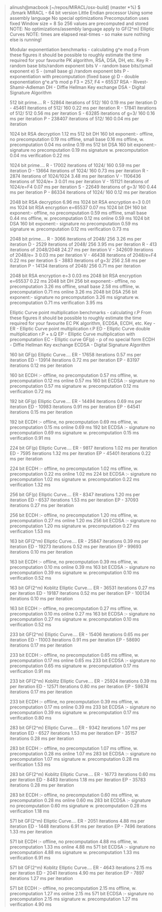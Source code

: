  > alinush@macbook [~/repos/MIRACL/osx-build] (master \*%) $ ./bmark
 > MIRACL - 64 bit version
 > Little Endian processor
 > Using some assembly language
 > No special optimizations
 > Precomputation uses fixed Window size = 8
 > So 256 values are precomputed and stored
 > NOTE: No optimizations/assembly language apply to GF(2^m) Elliptic Curves
 > NOTE: times are elapsed real-times - so make sure nothing else is running!
 > 
 > Modular exponentiation benchmarks - calculating g^e mod p
 > From these figures it should be possible to roughly estimate the time
 > required for your favourite PK algorithm, RSA, DSA, DH, etc.
 > Key R - random base bits/random exponent bits
 >     V - random base bits/(small exponent e)
 >     S - (small base g)  /random exponent bits
 >     P - exponentiation with precomputation (fixed base g)
 >     D - double exponentiation g^e.a^b mod p
 > F3 = 257, F4 = 65537
 > RSA - Rivest-Shamir-Adleman
 > DH  - Diffie Hellman Key exchange
 > DSA - Digital Signature Algorithm
 > 
 > 512 bit prime....
 > R -    52864 iterations of  512/ 160      0.19 ms per iteration
 > D -    45461 iterations of  512/ 160      0.22 ms per iteration
 > R -    17841 iterations of  512/ 512      0.56 ms per iteration
 > S -    63285 iterations of  g=3/ 160      0.16 ms per iteration
 > P -   238407 iterations of  512/ 160      0.04 ms per iteration
 > 
 > 1024 bit RSA decryption                   1.12 ms
 >  512 bit DH 160 bit exponent:-
 >          offline, no precomputation       0.19 ms
 >          offline, small base              0.16 ms
 >          offline, w. precomputation       0.04 ms
 >          online                           0.19 ms
 >  512 bit DSA 160 bit exponent:-
 >          signature no precomputation      0.19 ms
 >          signature w. precomputation      0.04 ms
 >          verification                     0.22 ms
 > 
 > 1024 bit prime....
 > R -    17002 iterations of 1024/ 160      0.59 ms per iteration
 > D -    13664 iterations of 1024/ 160      0.73 ms per iteration
 > R -     2874 iterations of 1024/1024      3.48 ms per iteration
 > V -  1106436 iterations of 1024/e= 3      0.01 ms per iteration
 > V -   151121 iterations of 1024/e=F4      0.07 ms per iteration
 > S -    22649 iterations of  g=3/ 160      0.44 ms per iteration
 > P -    86334 iterations of 1024/ 160      0.12 ms per iteration
 > 
 > 2048 bit RSA decryption                   6.96 ms
 > 1024 bit RSA encryption e=3               0.01 ms
 > 1024 bit RSA encryption e=65537           0.07 ms
 > 1024 bit DH 160 bit exponent:-
 >          offline, no precomputation       0.59 ms
 >          offline, small base              0.44 ms
 >          offline, w. precomputation       0.12 ms
 >          online                           0.59 ms
 > 1024 bit DSA 160 bit exponent:-
 >          signature no precomputation      0.59 ms
 >          signature w. precomputation      0.12 ms
 >          verification                     0.73 ms
 > 
 > 2048 bit prime....
 > R -     3066 iterations of 2048/ 256      3.26 ms per iteration
 > D -     2529 iterations of 2048/ 256      3.95 ms per iteration
 > R -      413 iterations of 2048/2048     24.27 ms per iteration
 > V -   342609 iterations of 2048/e= 3      0.03 ms per iteration
 > V -    46438 iterations of 2048/e=F4      0.22 ms per iteration
 > S -     3883 iterations of  g=3/ 256      2.58 ms per iteration
 > P -    14134 iterations of 2048/ 256      0.71 ms per iteration
 > 
 > 2048 bit RSA encryption e=3               0.03 ms
 > 2048 bit RSA encryption e=65537           0.22 ms
 > 2048 bit DH 256 bit exponent:-
 >          offline, no precomputation       3.26 ms
 >          offline, small base              2.58 ms
 >          offline, w. precomputation       0.71 ms
 >          online                           3.26 ms
 > 2048 bit DSA 256 bit exponent:-
 >          signature no precomputation      3.26 ms
 >          signature w. precomputation      0.71 ms
 >          verification                     3.95 ms
 > 
 > Elliptic Curve point multiplication benchmarks - calculating r.P
 > From these figures it should be possible to roughly estimate the time
 > required for your favourite EC PK algorithm, ECDSA, ECDH, etc.
 > Key - ER - Elliptic Curve point multiplication r.P
 >       ED - Elliptic Curve double multiplication r.P + s.Q
 >       EP - Elliptic Curve multiplication with precomputation
 > EC    - Elliptic curve GF(p) - p of no special form
 > ECDH  - Diffie Hellman Key exchange
 > ECDSA - Digital Signature Algorithm
 > 
 > 160 bit GF(p) Elliptic Curve....
 > ER -    17658 iterations                  0.57 ms per iteration
 > ED -    13914 iterations                  0.72 ms per iteration
 > EP -    83197 iterations                  0.12 ms per iteration
 > 
 >  160 bit ECDH :-
 >          offline, no precomputation       0.57 ms
 >          offline, w. precomputation       0.12 ms
 >          online                           0.57 ms
 >  160 bit ECDSA :-
 >          signature no precomputation      0.57 ms
 >          signature w. precomputation      0.12 ms
 >          verification                     0.72 ms
 > 
 > 192 bit GF(p) Elliptic Curve....
 > ER -    14494 iterations                  0.69 ms per iteration
 > ED -    10983 iterations                  0.91 ms per iteration
 > EP -    64541 iterations                  0.15 ms per iteration
 > 
 >  192 bit ECDH :-
 >          offline, no precomputation       0.69 ms
 >          offline, w. precomputation       0.15 ms
 >          online                           0.69 ms
 >  192 bit ECDSA :-
 >          signature no precomputation      0.69 ms
 >          signature w. precomputation      0.15 ms
 >          verification                     0.91 ms
 > 
 > 224 bit GF(p) Elliptic Curve....
 > ER -     9817 iterations                  1.02 ms per iteration
 > ED -     7595 iterations                  1.32 ms per iteration
 > EP -    45401 iterations                  0.22 ms per iteration
 > 
 >  224 bit ECDH :-
 >          offline, no precomputation       1.02 ms
 >          offline, w. precomputation       0.22 ms
 >          online                           1.02 ms
 >  224 bit ECDSA :-
 >          signature no precomputation      1.02 ms
 >          signature w. precomputation      0.22 ms
 >          verification                     1.32 ms
 > 
 > 256 bit GF(p) Elliptic Curve....
 > ER -     8347 iterations                  1.20 ms per iteration
 > ED -     6537 iterations                  1.53 ms per iteration
 > EP -    37093 iterations                  0.27 ms per iteration
 > 
 >  256 bit ECDH :-
 >          offline, no precomputation       1.20 ms
 >          offline, w. precomputation       0.27 ms
 >          online                           1.20 ms
 >  256 bit ECDSA :-
 >          signature no precomputation      1.20 ms
 >          signature w. precomputation      0.27 ms
 >          verification                     1.53 ms
 > 
 > 163 bit GF(2^m) Elliptic Curve....
 > ER -    25847 iterations                  0.39 ms per iteration
 > ED -    19273 iterations                  0.52 ms per iteration
 > EP -    99693 iterations                  0.10 ms per iteration
 > 
 >  163 bit ECDH :-
 >          offline, no precomputation       0.39 ms
 >          offline, w. precomputation       0.10 ms
 >          online                           0.39 ms
 >  163 bit ECDSA :-
 >          signature no precomputation      0.39 ms
 >          signature w. precomputation      0.10 ms
 >          verification                     0.52 ms
 > 
 > 163 bit GF(2^m) Koblitz Elliptic Curve....
 > ER -    36531 iterations                  0.27 ms per iteration
 > ED -    19187 iterations                  0.52 ms per iteration
 > EP -   100134 iterations                  0.10 ms per iteration
 > 
 >  163 bit ECDH :-
 >          offline, no precomputation       0.27 ms
 >          offline, w. precomputation       0.10 ms
 >          online                           0.27 ms
 >  163 bit ECDSA :-
 >          signature no precomputation      0.27 ms
 >          signature w. precomputation      0.10 ms
 >          verification                     0.52 ms
 > 
 > 233 bit GF(2^m) Elliptic Curve....
 > ER -    15406 iterations                  0.65 ms per iteration
 > ED -    11003 iterations                  0.91 ms per iteration
 > EP -    58690 iterations                  0.17 ms per iteration
 > 
 >  233 bit ECDH :-
 >          offline, no precomputation       0.65 ms
 >          offline, w. precomputation       0.17 ms
 >          online                           0.65 ms
 >  233 bit ECDSA :-
 >          signature no precomputation      0.65 ms
 >          signature w. precomputation      0.17 ms
 >          verification                     0.91 ms
 > 
 > 233 bit GF(2^m) Koblitz Elliptic Curve....
 > ER -    25924 iterations                  0.39 ms per iteration
 > ED -    12571 iterations                  0.80 ms per iteration
 > EP -    59874 iterations                  0.17 ms per iteration
 > 
 >  233 bit ECDH :-
 >          offline, no precomputation       0.39 ms
 >          offline, w. precomputation       0.17 ms
 >          online                           0.39 ms
 >  233 bit ECDSA :-
 >          signature no precomputation      0.39 ms
 >          signature w. precomputation      0.17 ms
 >          verification                     0.80 ms
 > 
 > 283 bit GF(2^m) Elliptic Curve....
 > ER -     9342 iterations                  1.07 ms per iteration
 > ED -     6527 iterations                  1.53 ms per iteration
 > EP -    35157 iterations                  0.28 ms per iteration
 > 
 >  283 bit ECDH :-
 >          offline, no precomputation       1.07 ms
 >          offline, w. precomputation       0.28 ms
 >          online                           1.07 ms
 >  283 bit ECDSA :-
 >          signature no precomputation      1.07 ms
 >          signature w. precomputation      0.28 ms
 >          verification                     1.53 ms
 > 
 > 283 bit GF(2^m) Koblitz Elliptic Curve....
 > ER -    16773 iterations                  0.60 ms per iteration
 > ED -     8483 iterations                  1.18 ms per iteration
 > EP -    35783 iterations                  0.28 ms per iteration
 > 
 >  283 bit ECDH :-
 >          offline, no precomputation       0.60 ms
 >          offline, w. precomputation       0.28 ms
 >          online                           0.60 ms
 >  283 bit ECDSA :-
 >          signature no precomputation      0.60 ms
 >          signature w. precomputation      0.28 ms
 >          verification                     1.18 ms
 > 
 > 571 bit GF(2^m) Elliptic Curve....
 > ER -     2051 iterations                  4.88 ms per iteration
 > ED -     1448 iterations                  6.91 ms per iteration
 > EP -     7496 iterations                  1.33 ms per iteration
 > 
 >  571 bit ECDH :-
 >          offline, no precomputation       4.88 ms
 >          offline, w. precomputation       1.33 ms
 >          online                           4.88 ms
 >  571 bit ECDSA :-
 >          signature no precomputation      4.88 ms
 >          signature w. precomputation      1.33 ms
 >          verification                     6.91 ms
 > 
 > 571 bit GF(2^m) Koblitz Elliptic Curve....
 > ER -     4643 iterations                  2.15 ms per iteration
 > ED -     2041 iterations                  4.90 ms per iteration
 > EP -     7897 iterations                  1.27 ms per iteration
 > 
 >  571 bit ECDH :-
 >          offline, no precomputation       2.15 ms
 >          offline, w. precomputation       1.27 ms
 >          online                           2.15 ms
 >  571 bit ECDSA :-
 >          signature no precomputation      2.15 ms
 >          signature w. precomputation      1.27 ms
 >          verification                     4.90 ms
